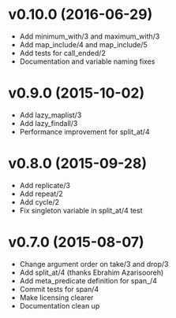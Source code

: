 # v0.10.0 (2016-06-29)

  * Add minimum_with/3 and maximum_with/3
  * Add map_include/4 and map_include/5
  * Add tests for call_ended/2
  * Documentation and variable naming fixes

# v0.9.0 (2015-10-02)

  * Add lazy_maplist/3
  * Add lazy_findall/3
  * Performance improvement for split_at/4

# v0.8.0 (2015-09-28)

  * Add replicate/3
  * Add repeat/2
  * Add cycle/2
  * Fix singleton variable in split_at/4 test

# v0.7.0 (2015-08-07)

  * Change argument order on take/3 and drop/3
  * Add split_at/4 (thanks Ebrahim Azarisooreh)
  * Add meta_predicate definition for span_/4
  * Commit tests for span/4
  * Make licensing clearer
  * Documentation clean up
